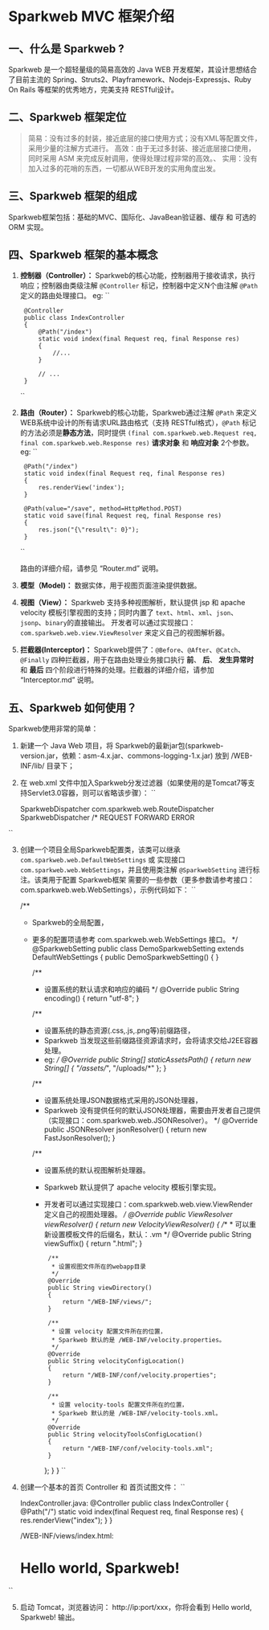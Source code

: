 # Sparkweb MVC 框架介绍 #

## 一、什么是 Sparkweb ?
Sparkweb 是一个超轻量级的简易高效的 Java WEB 开发框架，其设计思想结合了目前主流的 Spring、Struts2、Playframework、Nodejs-Expressjs、Ruby On Rails 等框架的优秀地方，完美支持 RESTful设计。


## 二、Sparkweb 框架定位
> 简易：没有过多的封装，接近底层的接口使用方式；没有XML等配置文件，采用少量的注解方式进行。
> 高效：由于无过多封装、接近底层接口使用，同时采用 ASM 来完成反射调用，使得处理过程非常的高效。、
> 实用：没有加入过多的花哨的东西，一切都从WEB开发的实用角度出发。


## 三、Sparkweb 框架的组成
Sparkweb框架包括：基础的MVC、国际化、JavaBean验证器、缓存 和 可选的 ORM 实现。 


## 四、Sparkweb 框架的基本概念
1. **控制器（Controller）：**
	Sparkweb的核心功能，控制器用于接收请求，执行响应；控制器由类级注解 `@Controller` 标记，控制器中定义N个由注解 `@Path` 定义的路由处理接口。
	eg:
	``
		
		@Controller
		public class IndexController 
		{
			@Path("/index")
			static void index(final Request req, final Response res)
			{
				//...
			}
			
			// ...
		}
	``
	
2. **路由（Router）：**
	Sparkweb的核心功能，Sparkweb通过注解 `@Path` 来定义WEB系统中设计的所有请求URL路由格式（支持 RESTful格式），`@Path` 标记的方法必须是**静态方法**，同时提供 `(final com.sparkweb.web.Request req, final com.sparkweb.web.Response res)` **请求对象** 和 **响应对象** 2个参数。
	eg:
	``
	
		@Path("/index")
		static void index(final Request req, final Response res)
		{
			res.renderView('index');
		}
		
		@Path(value="/save", method=HttpMethod.POST)
		static void save(final Request req, final Response res)
		{
			res.json("{\"result\": 0}");
		}
	``
	
	路由的详细介绍，请参见 “Router.md” 说明。

3. **模型（Model)：**
	数据实体，用于视图页面渲染提供数据。

4. **视图（View）：**
	Sparkweb 支持多种视图解析，默认提供 jsp 和  apache velocity 模板引擎视图的支持；同时内置了 `text`、`html`、`xml`、`json`、`jsonp`、`binary`的直接输出。
	开发者可以通过实现接口：`com.sparkweb.web.view.ViewResolver` 来定义自己的视图解析器。

5. **拦截器(Interceptor)：**
	Sparkweb提供了：`@Before`、`@After`、`@Catch`、`@Finally` 四种拦截器，用于在路由处理业务接口执行 **前**、 **后**、 **发生异常时** 和 **最后** 四个阶段进行特殊的处理。拦截器的详细介绍，请参加 “Interceptor.md” 说明。


## 五、Sparkweb 如何使用？
Sparkweb使用非常的简单：

1. 新建一个 Java Web 项目，将 Sparkweb的最新jar包(sparkweb-version.jar，依赖：asm-4.x.jar、commons-logging-1.x.jar) 放到 /WEB-INF/lib/ 目录下；

2. 在 web.xml 文件中加入Sparkweb分发过滤器（如果使用的是Tomcat7等支持Servlet3.0容器，则可以省略该步骤）：
``

	<filter>
		<filter-name>SparkwebDispatcher</filter-name>
		<filter-class>com.sparkweb.web.RouteDispatcher</filter-class>
	</filter>
	<filter-mapping>
		<filter-name>SparkwebDispatcher</filter-name>
		<url-pattern>/*</url-pattern>
		<dispatcher>REQUEST</dispatcher>
		<dispatcher>FORWARD</dispatcher>
		<dispatcher>ERROR</dispatcher>
	</filter-mapping>
``

3. 创建一个项目全局Sparkweb配置类，该类可以继承 `com.sparkweb.web.DefaultWebSettings` 或 实现接口 `com.sparkweb.web.WebSettings`，并且使用类注解 `@SparkwebSetting` 进行标注。该类用于配置 Sparkweb框架 需要的一些参数（更多参数请参考接口： com.sparkweb.web.WebSettings），示例代码如下：
``

	/**
	 * Sparkweb的全局配置，
	 * 更多的配置项请参考  com.sparkweb.web.WebSettings 接口。
	 */
	@SparkwebSetting
	public class DemoSparkwebSetting extends DefaultWebSettings
	{
		public DemoSparkwebSetting() {
		}
		
		/**
		 * 设置系统的默认请求和响应的编码
		 */
		@Override
		public String encoding()
		{
			return "utf-8";
		}
		
		/**
		 * 设置系统的静态资源(.css,.js,.png等)前缀路径，
		 * Sparkweb 当发现这些前缀路径资源请求时，会将请求交给J2EE容器处理。
		 * eg: <link rel="stylesheet" href="/assets/css/style.css" />
		 */
		@Override
		public String[] staticAssetsPath()
		{
			return new String[] {
				"/assets/*",
				"/uploads/*"
			};
		}
	
		/**
		 * 设置系统处理JSON数据格式采用的JSON处理器，
		 * Sparkweb 没有提供任何的默认JSON处理器，需要由开发者自己提供（实现接口：com.sparkweb.web.JSONResolver）。
		 */
		@Override
		public JSONResolver jsonResolver()
		{
			return new FastJsonResolver();
		}
	
		/**
		 * 设置系统的默认视图解析处理器。
		 * Sparkweb 默认提供了 apache velocity 模板引擎实现。
		 * 开发者可以通过实现接口：com.sparkweb.web.view.ViewRender 定义自己的视图处理器。
		 */
		@Override
		public ViewResolver viewResolver()
		{
			return new VelocityViewResolver() {
				/**
				 * 可以重新设置模板文件的后缀名，默认：.vm
				 */
				@Override
				public String viewSuffix()
				{
					return ".html";
				}
	
				/**
				 * 设置视图文件所在的webapp目录
				 */
				@Override
				public String viewDirectory()
				{
					return "/WEB-INF/views/";
				}
				
				/**
				 * 设置 velocity 配置文件所在的位置，
				 * Sparkweb 默认的是 /WEB-INF/velocity.properties。
				 */
				@Override
				public String velocityConfigLocation()
				{
					return "/WEB-INF/conf/velocity.properties";
				}
				
				/**
				 * 设置 velocity-tools 配置文件所在的位置，
				 * Sparkweb 默认的是 /WEB-INF/velocity-tools.xml。
				 */
				@Override
				public String velocityToolsConfigLocation()
				{
					return "/WEB-INF/conf/velocity-tools.xml";
				}
			};
		}
	}
``

4. 创建一个基本的首页 Controller 和 首页试图文件：
``

	IndexController.java:
	@Controller
	public class IndexController
	{
		@Path("/")
		static void index(final Request req, final Response res)
		{
			res.renderView("index");
		}
	}
	
	
	/WEB-INF/views/index.html:
	<!DOCTYPE html>
	<html>
	<head>
	    <meta charset="utf-8">
	    <meta http-equiv="X-UA-Compatible" content="IE=edge,chrome=1">
	    <title>Sparkweb Examples</title>
	</head>
	<body>
	    <h1> Hello world, Sparkweb! </h1>
	</body>
	</html>
``

5. 启动 Tomcat，浏览器访问： http://ip:port/xxx，你将会看到  Hello world, Sparkweb! 输出。


